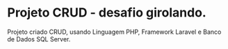 # Projeto CRUD - desafio girolando.
Projeto criado CRUD, usando Linguagem PHP, Framework Laravel e Banco de Dados SQL Server.
